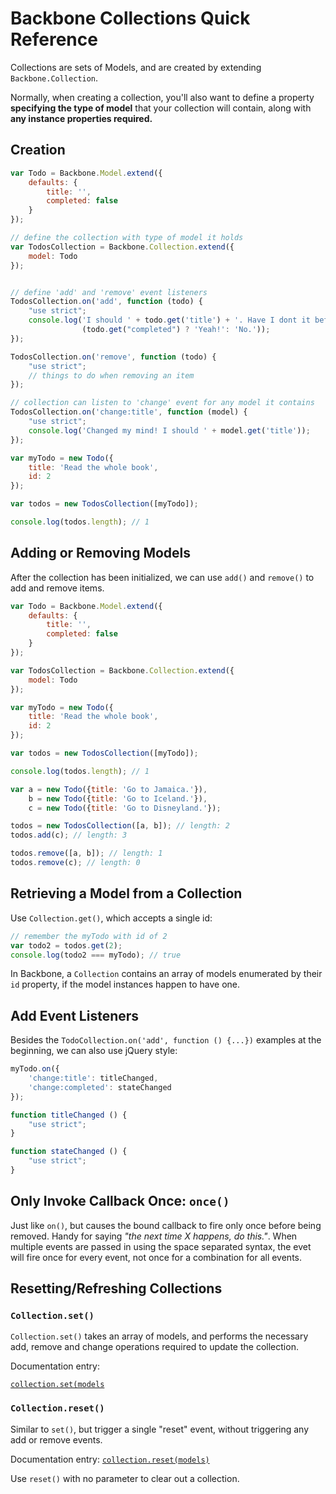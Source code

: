 # Backbone Collections Quick Reference

Collections are sets of Models, and are created by extending `Backbone.Collection`.

Normally, when creating a collection, you'll also want to define a property **specifying the type of model** that your collection will contain, along with **any instance properties required.**

## Creation

```javascript
var Todo = Backbone.Model.extend({
    defaults: {
        title: '',
        completed: false
    }
});

// define the collection with type of model it holds
var TodosCollection = Backbone.Collection.extend({
    model: Todo
});


// define 'add' and 'remove' event listeners
TodosCollection.on('add', function (todo) {
    "use strict";
    console.log('I should ' + todo.get('title') + '. Have I dont it before? ' +
                (todo.get("completed") ? 'Yeah!': 'No.'));
});

TodosCollection.on('remove', function (todo) {
    "use strict";
    // things to do when removing an item
});

// collection can listen to 'change' event for any model it contains
TodosCollection.on('change:title', function (model) {
    "use strict";
    console.log('Changed my mind! I should ' + model.get('title'));
});

var myTodo = new Todo({
    title: 'Read the whole book',
    id: 2
});

var todos = new TodosCollection([myTodo]);

console.log(todos.length); // 1
```

## Adding or Removing Models

After the collection has been initialized, we can use `add()` and `remove()` to add and remove items.

```javascript
var Todo = Backbone.Model.extend({
    defaults: {
        title: '',
        completed: false
    }
});

var TodosCollection = Backbone.Collection.extend({
    model: Todo
});

var myTodo = new Todo({
    title: 'Read the whole book',
    id: 2
});

var todos = new TodosCollection([myTodo]);

console.log(todos.length); // 1

var a = new Todo({title: 'Go to Jamaica.'}),
    b = new Todo({title: 'Go to Iceland.'}),
    c = new Todo({title: 'Go to Disneyland.'});

todos = new TodosCollection([a, b]); // length: 2
todos.add(c); // length: 3

todos.remove([a, b]); // length: 1
todos.remove(c); // length: 0
```

## Retrieving a Model from a Collection

Use `Collection.get()`, which accepts a single id:

```javascript
// remember the myTodo with id of 2
var todo2 = todos.get(2);
console.log(todo2 === myTodo); // true
```

In Backbone, a `Collection` contains an array of models enumerated by their `id` property, if the model instances happen to have one.

## Add Event Listeners

Besides the `TodoCollection.on('add', function () {...})` examples at the beginning, we can also use jQuery style:

```javascript
myTodo.on({
    'change:title': titleChanged,
    'change:completed': stateChanged
});

function titleChanged () {
    "use strict";
}

function stateChanged () {
    "use strict";
}
```

## Only Invoke Callback Once: `once()`

Just like `on()`, but causes the bound callback to fire only once before being removed. Handy for saying *"the next time X happens, do this."*. When multiple events are passed in using the space separated syntax, the evet will fire once for every event, not once for a combination for all events.

## Resetting/Refreshing Collections

### `Collection.set()`

`Collection.set()` takes an array of models, and performs the necessary add, remove and change operations required to update the collection.

Documentation entry: 

[`collection.set(models`](http://backbonejs.org/#Collection-set)

### `Collection.reset()`

Similar to `set()`, but trigger a single "reset" event, without triggering any add or remove events.

Documentation entry:
[`collection.reset(models)`](http://backbonejs.org/#Collection-reset)

Use `reset()` with no parameter to clear out a collection.

